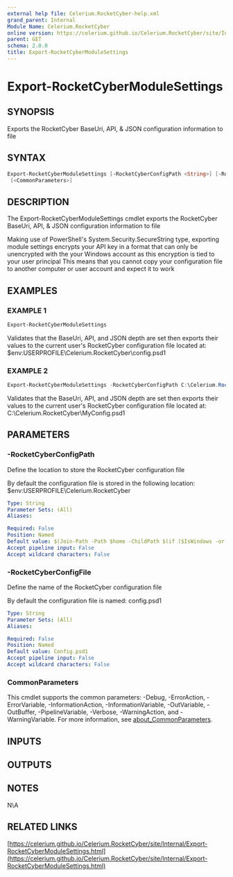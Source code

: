 ```yaml
---
external help file: Celerium.RocketCyber-help.xml
grand_parent: Internal
Module Name: Celerium.RocketCyber
online version: https://celerium.github.io/Celerium.RocketCyber/site/Internal/Export-RocketCyberModuleSettings.html
parent: GET
schema: 2.0.0
title: Export-RocketCyberModuleSettings
---
```


# Export-RocketCyberModuleSettings

## SYNOPSIS
Exports the RocketCyber BaseUri, API, & JSON configuration information to file

## SYNTAX

```powershell
Export-RocketCyberModuleSettings [-RocketCyberConfigPath <String>] [-RocketCyberConfigFile <String>]
 [<CommonParameters>]
```

## DESCRIPTION
The Export-RocketCyberModuleSettings cmdlet exports the RocketCyber BaseUri, API, & JSON configuration information to file

Making use of PowerShell's System.Security.SecureString type, exporting module settings encrypts your API key in a format
that can only be unencrypted with the your Windows account as this encryption is tied to your user principal
This means that you cannot copy your configuration file to another computer or user account and expect it to work

## EXAMPLES

### EXAMPLE 1
```powershell
Export-RocketCyberModuleSettings
```

Validates that the BaseUri, API, and JSON depth are set then exports their values
to the current user's RocketCyber configuration file located at:
    $env:USERPROFILE\Celerium.RocketCyber\config.psd1

### EXAMPLE 2
```powershell
Export-RocketCyberModuleSettings -RocketCyberConfigPath C:\Celerium.RocketCyber -RocketCyberConfigFile MyConfig.psd1
```

Validates that the BaseUri, API, and JSON depth are set then exports their values
to the current user's RocketCyber configuration file located at:
    C:\Celerium.RocketCyber\MyConfig.psd1

## PARAMETERS

### -RocketCyberConfigPath
Define the location to store the RocketCyber configuration file

By default the configuration file is stored in the following location:
    $env:USERPROFILE\Celerium.RocketCyber

```yaml
Type: String
Parameter Sets: (All)
Aliases:

Required: False
Position: Named
Default value: $(Join-Path -Path $home -ChildPath $(if ($IsWindows -or $PSEdition -eq 'Desktop') {"Celerium.RocketCyber"}else{".Celerium.RocketCyber"}) )
Accept pipeline input: False
Accept wildcard characters: False
```

### -RocketCyberConfigFile
Define the name of the RocketCyber configuration file

By default the configuration file is named:
    config.psd1

```yaml
Type: String
Parameter Sets: (All)
Aliases:

Required: False
Position: Named
Default value: Config.psd1
Accept pipeline input: False
Accept wildcard characters: False
```

### CommonParameters
This cmdlet supports the common parameters: -Debug, -ErrorAction, -ErrorVariable, -InformationAction, -InformationVariable, -OutVariable, -OutBuffer, -PipelineVariable, -Verbose, -WarningAction, and -WarningVariable. For more information, see [about_CommonParameters](http://go.microsoft.com/fwlink/?LinkID=113216).

## INPUTS

## OUTPUTS

## NOTES
N\A

## RELATED LINKS

[https://celerium.github.io/Celerium.RocketCyber/site/Internal/Export-RocketCyberModuleSettings.html](https://celerium.github.io/Celerium.RocketCyber/site/Internal/Export-RocketCyberModuleSettings.html)

